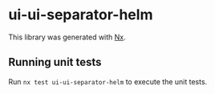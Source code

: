 # ui-ui-separator-helm

This library was generated with [Nx](https://nx.dev).


## Running unit tests

Run `nx test ui-ui-separator-helm` to execute the unit tests.


